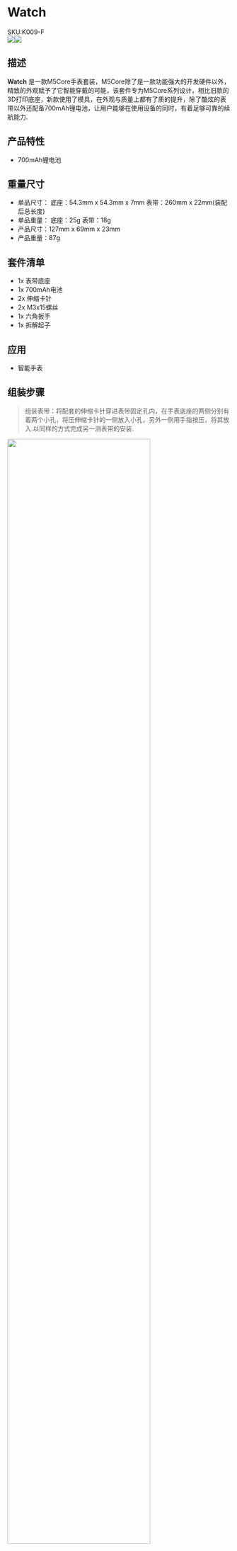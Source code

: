 # Watch

<div class="badge badge-pill badge-primary product_sku_tag">SKU:K009-F</div>

<div class="product_pic"><img src="assets\img\product_pics\accessory\watch\watch_01.jpg"><img src="assets\img\product_pics\accessory\watch\watch_02.jpg"></div>

## 描述

**Watch** 是一款M5Core手表套装，M5Core除了是一款功能强大的开发硬件以外，精致的外观赋予了它智能穿戴的可能，该套件专为M5Core系列设计，相比旧款的3D打印底座，新款使用了模具，在外观与质量上都有了质的提升，除了酷炫的表带以外还配备700mAh锂电池，让用户能够在使用设备的同时，有着足够可靠的续航能力.

## 产品特性

- 700mAh锂电池

## 重量尺寸

- 单品尺寸：
    底座：54.3mm x 54.3mm x 7mm
    表带：260mm x 22mm(装配后总长度)
- 单品重量：
    底座：25g
    表带：18g
- 产品尺寸：127mm x 69mm x 23mm
- 产品重量：87g


## 套件清单

- 1x 表带底座
- 1x 700mAh电池
- 2x 伸缩卡针
- 2x M3x15螺丝
- 1x 六角扳手
- 1x 拆解起子


## 应用

- 智能手表

## 组装步骤


>组装表带：将配套的伸缩卡针穿进表带固定孔内，在手表底座的两侧分别有着两个小孔，将压伸缩卡针的一侧放入小孔，另外一侧用手指按压，将其放入.以同样的方式完成另一测表带的安装.

<img src="assets\img\product_pics\accessory\watch\watch_04.jpg" width="80%">

>安装电池：将电池引出的导线，插接到主机电路板上与其对应的接口，插接完成后调整电池的位置，方便后续手表底座的安装.

<img src="assets\img\product_pics\accessory\watch\watch_05.jpg" width="80%">

>安装底座：按照主机上的BUS总线的位置，将手表底座垂直的插接到主机上，并用配套螺丝锁紧，完成组装.

<img src="assets\img\product_pics\accessory\watch\watch_06.jpg" width="80%">

<script>

   var purchase_link = 'https://m5stack.com/products/development-board-watch-kit-excluding-core';


   anchor_search(purchase_link);
   scrollFunc();

</script>